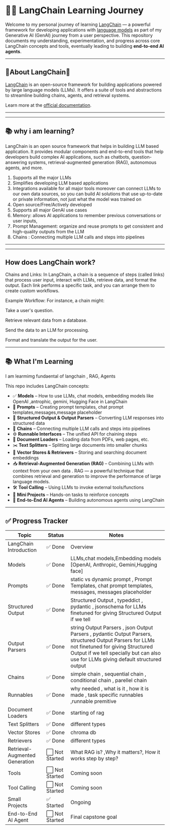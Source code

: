 # 🦜🔗 LangChain Learning Journey

Welcome to my personal journey of learning [LangChain](w) — a powerful framework for developing applications with [language models](w) as part of my Generative AI (GenAI) journey from a user perspective. This repository documents my understanding, experimentation, and progress across core LangChain concepts and tools, eventually leading to building **end-to-end AI agents**.

---

## 🔗About LangChain🦜

[LangChain](w) is an open-source framework for building applications powered by large language models (LLMs). It offers a suite of tools and abstractions to streamline building chains, agents, and retrieval systems.

Learn more at the [official documentation](https://docs.langchain.com/).

---

---
## 📚 why i am learning?
LangChain is an open source framework that helps in building LLM based application. 
It
provides modular components and end-to-end tools that help developers build complex AI
applications, such as chatbots, question-answering systems, retrieval-augmented generation
(RAG), autonomous agents, and more.
1. Supports all the major LLMs
2. Simplifies developing LLM based applications
3. Integrations available for all major tools moreover can connect LLMs to our own data sources, so you can build AI solutions that use up-to-date or private information, not just what the model was trained on
4. Open source/Free/Actively developed
5. Supports all major GenAI use cases
6. Memory: allows AI applications to remember previous conversations or user inputs,
7. Prompt Management:  organize and reuse prompts to get consistent and high-quality outputs from the LLM
8. Chains : Connecting multiple LLM calls and steps into pipelines


---
---
## How does LangChain work?

Chains and Links: In LangChain, a chain is a sequence of steps (called links) that process user input, interact with LLMs, retrieve data, and format the output. Each link performs a specific task, and you can arrange them to create custom workflows.

Example Workflow: For instance, a chain might:

Take a user's question.

Retrieve relevant data from a database.

Send the data to an LLM for processing.

Format and translate the output for the user.

---

## 📚 What I'm Learning
I am learmimg fundaental of langchain , RAG,  Agents

This repo includes  LangChain concepts:

- ✅ **Models** – How to use LLMs, chat models, embedding models like OpenAI ,antrophic, gemini, Hugging Face in LangChain
- 💬 **Prompts** – Creating prompt templates, chat prompt templates,messages,message placeholder
- 🧱 **Structured Output & Output Parsers** – Converting LLM responses into structured data
- 🔗 **Chains** – Connecting multiple LLM calls and steps into pipelines
- ⚙️ **Runnable Interfaces** – The unified API for chaining steps
- 📄 **Document Loaders** – Loading data from PDFs, web pages, etc.
- ✂️ **Text Splitters** – Splitting large documents into smaller chunks
- 🧠 **Vector Stores & Retrievers** – Storing and searching document embeddings
- 📥 **Retrieval-Augmented Generation (RAG)** – Combining LLMs with context from your own data . RAG — a powerful technique that combines retrieval and generation to improve the performance of large language models.
- 🛠️ **Tool Calling** – Using LLMs to invoke external tools/functions
- 🚧 **Mini Projects** – Hands-on tasks to reinforce concepts
- 🧠 **End-to-End AI Agents** – Building autonomous agents using LangChain




---

## ✅ Progress Tracker

| Topic                          | Status     | Notes                              |
|-------------------------------|------------|------------------------------------|
| LangChain Introduction        | ✅ Done     | Overview         |
| Models                        | ✅ Done     | LLMs,chat models,Embedding models [OpenAI, Anthropic, Gemini,Hugging face]            |
| Prompts                       | ✅ Done     | static vs dynamic prompt , Prompt Templates, chat prompt templates, messages, messages placeholder              |
| Structured Output             | ✅ Done  |  Structured Output  , typeddict , pydantic , jsonschema  for  LLMs finetuned for  giving Structured Output  if we tell |
| Output Parsers                | ✅ Done| string Output Parsers , json Output Parsers , pydantic Output Parsers, structured Output Parsers for  LLMs  not finetuned for giving Structured Output if we tell specially  but can also use for LLMs giving default structured output    |
| Chains                        | ✅ Done | simple chain , sequential chain , conditional chain , parellel chain  |
| Runnables                     | ✅ Done | why needed , what is it , how it is made , task specific runnables ,runnable premitive   |
| Document Loaders              | ✅ Done | starting of rag  |
| Text Splitters                | ✅ Done | different types       |
| Vector Stores                 | ✅ Done | chroma db      |
| Retrievers                    | ✅ Done | different types   |
| Retrieval-Augmented Generation| ⬜ Not Started |What RAG is? ,Why it matters?, How it works step by step?   |
| Tools                         | ⬜ Not Started | Coming soon            |
| Tool Calling                  | ⬜ Not Started | Coming soon         |
| Small Projects                | ✅ Started | Ongoing                     | 
| End-to-End AI Agent           | ⬜ Not Started | Final capstone goal              |





